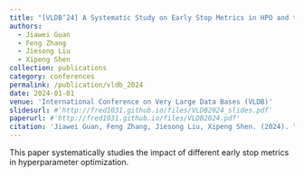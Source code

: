 ```yaml
---
title: "[VLDB’24] A Systematic Study on Early Stop Metrics in HPO and the Implications of Uncertainty"
authors: 
  - Jiawei Guan
  - Feng Zhang
  - Jiesong Liu
  - Xipeng Shen
collection: publications
category: conferences
permalink: /publication/vldb_2024
date: 2024-01-01
venue: 'International Conference on Very Large Data Bases (VLDB)'
slidesurl: #'http://fred1031.github.io/files/VLDB2024_slides.pdf'
paperurl: #'http://fred1031.github.io/files/VLDB2024.pdf'
citation: 'Jiawei Guan, Feng Zhang, Jiesong Liu, Xipeng Shen. (2024). "A Systematic Study on Early Stop Metrics in HPO and the Implications of Uncertainty." <i>VLDB 2024</i>.'
---
```


This paper systematically studies the impact of different early stop metrics in hyperparameter optimization.
